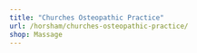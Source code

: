 ```yaml
---
title: "Churches Osteopathic Practice"
url: /horsham/churches-osteopathic-practice/
shop: Massage
---
```

